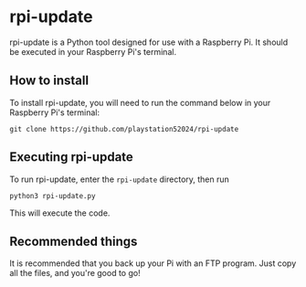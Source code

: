 # rpi-update

rpi-update is a Python tool designed for use with a Raspberry Pi. It should be executed in your Raspberry Pi's terminal.
## How to install

To install rpi-update, you will need to run the command below in your Raspberry Pi's terminal:

`git clone https://github.com/playstation52024/rpi-update`

## Executing rpi-update

To run rpi-update, enter the `rpi-update` directory, then run

`python3 rpi-update.py`

This will execute the code.

## Recommended things

It is recommended that you back up your Pi with an FTP program. Just copy all the files, and you're good to go!
